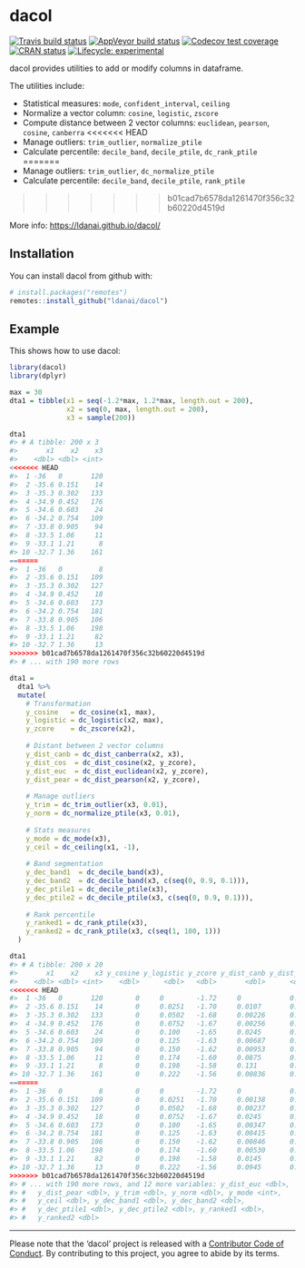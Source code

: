 
<!-- README.md is generated from README.Rmd. Please edit that file -->

# dacol

<!-- badges: start -->

[![Travis build
status](https://travis-ci.org/ldanai/dacol.svg?branch=master)](https://travis-ci.org/ldanai/dacol)
[![AppVeyor build
status](https://ci.appveyor.com/api/projects/status/github/ldanai/dacol?branch=master&svg=true)](https://ci.appveyor.com/project/ldanai/dacol)
[![Codecov test
coverage](https://codecov.io/gh/ldanai/dacol/branch/master/graph/badge.svg)](https://codecov.io/gh/ldanai/dacol?branch=master)
[![CRAN
status](https://www.r-pkg.org/badges/version/dacol)](https://cran.r-project.org/package=dacol)
[![Lifecycle:
experimental](https://img.shields.io/badge/lifecycle-experimental-orange.svg)](https://www.tidyverse.org/lifecycle/#experimental)
<!-- [![DOI](https://zenodo.org/badge/123997166.svg)](https://zenodo.org/badge/latestdoi/123997166) -->
<!-- badges: end -->

dacol provides utilities to add or modify columns in dataframe.

The utilities include:

  - Statistical measures: `mode`, `confident_interval`, `ceiling`
  - Normalize a vector column: `cosine`, `logistic`, `zscore`
  - Compute distance between 2 vector columns: `euclidean`, `pearson`,
    `cosine`, `canberra`
<<<<<<< HEAD
  - Manage outliers: `trim_outlier`, `normalize_ptile`
  - Calculate percentile: `decile_band`, `decile_ptile`, `dc_rank_ptile`
=======
  - Manage outliers: `trim_outlier`, `dc_normalize_ptile`
  - Calculate percentile: `decile_band`, `decile_ptile`, `rank_ptile`
>>>>>>> b01cad7b6578da1261470f356c32b60220d4519d

More info: <https://ldanai.github.io/dacol/>

## Installation

You can install dacol from github with:

``` r
# install.packages("remotes")
remotes::install_github("ldanai/dacol")
```

## Example

This shows how to use dacol:

``` r
library(dacol)
library(dplyr)

max = 30
dta1 = tibble(x1 = seq(-1.2*max, 1.2*max, length.out = 200),
              x2 = seq(0, max, length.out = 200),
              x3 = sample(200))

dta1
#> # A tibble: 200 x 3
#>       x1    x2    x3
#>    <dbl> <dbl> <int>
<<<<<<< HEAD
#>  1 -36   0       120
#>  2 -35.6 0.151    14
#>  3 -35.3 0.302   133
#>  4 -34.9 0.452   176
#>  5 -34.6 0.603    24
#>  6 -34.2 0.754   109
#>  7 -33.8 0.905    94
#>  8 -33.5 1.06     11
#>  9 -33.1 1.21      8
#> 10 -32.7 1.36    161
=======
#>  1 -36   0         8
#>  2 -35.6 0.151   109
#>  3 -35.3 0.302   127
#>  4 -34.9 0.452    18
#>  5 -34.6 0.603   173
#>  6 -34.2 0.754   181
#>  7 -33.8 0.905   106
#>  8 -33.5 1.06    198
#>  9 -33.1 1.21     82
#> 10 -32.7 1.36     13
>>>>>>> b01cad7b6578da1261470f356c32b60220d4519d
#> # ... with 190 more rows

dta1 = 
  dta1 %>% 
  mutate(
    # Transformation
    y_cosine   = dc_cosine(x1, max),
    y_logistic = dc_logistic(x2, max),
    y_zcore    = dc_zscore(x2),
    
    # Distant between 2 vector columns
    y_dist_canb = dc_dist_canberra(x2, x3),
    y_dist_cos  = dc_dist_cosine(x2, y_zcore),
    y_dist_euc  = dc_dist_euclidean(x2, y_zcore),
    y_dist_pear = dc_dist_pearson(x2, y_zcore),
    
    # Manage outliers
    y_trim = dc_trim_outlier(x3, 0.01),
    y_norm = dc_normalize_ptile(x3, 0.01),
    
    # Stats measures
    y_mode = dc_mode(x3),
    y_ceil = dc_ceiling(x1, -1),
    
    # Band segmentation
    y_dec_band1  = dc_decile_band(x3),
    y_dec_band2  = dc_decile_band(x3, c(seq(0, 0.9, 0.1))),
    y_dec_ptile1 = dc_decile_ptile(x3),
    y_dec_ptile2 = dc_decile_ptile(x3, c(seq(0, 0.9, 0.1))),
    
    # Rank percentile
    y_ranked1 = dc_rank_ptile(x3), 
    y_ranked2 = dc_rank_ptile(x3, c(seq(1, 100, 1))) 
  )

dta1
#> # A tibble: 200 x 20
#>       x1    x2    x3 y_cosine y_logistic y_zcore y_dist_canb y_dist_cos
#>    <dbl> <dbl> <int>    <dbl>      <dbl>   <dbl>       <dbl>      <dbl>
<<<<<<< HEAD
#>  1 -36   0       120        0     0        -1.72     0            0.498
#>  2 -35.6 0.151    14        0     0.0251   -1.70     0.0107       0.498
#>  3 -35.3 0.302   133        0     0.0502   -1.68     0.00226      0.498
#>  4 -34.9 0.452   176        0     0.0752   -1.67     0.00256      0.498
#>  5 -34.6 0.603    24        0     0.100    -1.65     0.0245       0.498
#>  6 -34.2 0.754   109        0     0.125    -1.63     0.00687      0.498
#>  7 -33.8 0.905    94        0     0.150    -1.62     0.00953      0.498
#>  8 -33.5 1.06     11        0     0.174    -1.60     0.0875       0.498
#>  9 -33.1 1.21      8        0     0.198    -1.58     0.131        0.498
#> 10 -32.7 1.36    161        0     0.222    -1.56     0.00836      0.498
=======
#>  1 -36   0         8        0     0        -1.72     0            0.498
#>  2 -35.6 0.151   109        0     0.0251   -1.70     0.00138      0.498
#>  3 -35.3 0.302   127        0     0.0502   -1.68     0.00237      0.498
#>  4 -34.9 0.452    18        0     0.0752   -1.67     0.0245       0.498
#>  5 -34.6 0.603   173        0     0.100    -1.65     0.00347      0.498
#>  6 -34.2 0.754   181        0     0.125    -1.63     0.00415      0.498
#>  7 -33.8 0.905   106        0     0.150    -1.62     0.00846      0.498
#>  8 -33.5 1.06    198        0     0.174    -1.60     0.00530      0.498
#>  9 -33.1 1.21     82        0     0.198    -1.58     0.0145       0.498
#> 10 -32.7 1.36     13        0     0.222    -1.56     0.0945       0.498
>>>>>>> b01cad7b6578da1261470f356c32b60220d4519d
#> # ... with 190 more rows, and 12 more variables: y_dist_euc <dbl>,
#> #   y_dist_pear <dbl>, y_trim <dbl>, y_norm <dbl>, y_mode <int>,
#> #   y_ceil <dbl>, y_dec_band1 <dbl>, y_dec_band2 <dbl>,
#> #   y_dec_ptile1 <dbl>, y_dec_ptile2 <dbl>, y_ranked1 <dbl>,
#> #   y_ranked2 <dbl>
```

-----

Please note that the ‘dacol’ project is released with a [Contributor
Code of Conduct](.github/CODE_OF_CONDUCT.md). By contributing to this
project, you agree to abide by its terms.
